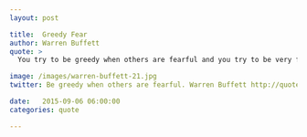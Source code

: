 ```yaml
---
layout: post

title:  Greedy Fear
author: Warren Buffett
quote: >
  You try to be greedy when others are fearful and you try to be very fearful when others are greedy.

image: /images/warren-buffett-21.jpg
twitter: Be greedy when others are fearful. Warren Buffett http://quotes.stockflare.com/

date:   2015-09-06 06:00:00
categories: quote

---
```


